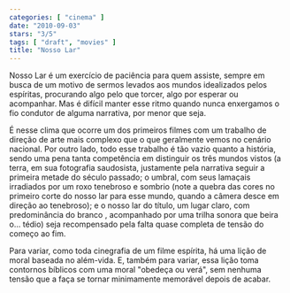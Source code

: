 ```yaml
---
categories: [ "cinema" ]
date: "2010-09-03"
stars: "3/5"
tags: [ "draft", "movies" ]
title: "Nosso Lar"
---
```

Nosso Lar é um exercício de paciência para quem assiste, sempre
em busca de um motivo de sermos levados aos mundos idealizados pelos
espíritas, procurando algo pelo que torcer, algo por esperar ou
acompanhar. Mas é difícil manter esse ritmo quando nunca enxergamos
o fio condutor de alguma narrativa, por menor que seja.

É nesse clima que ocorre um dos primeiros filmes com um trabalho de
direção de arte mais complexo que o que geralmente vemos no cenário
nacional. Por outro lado, todo esse trabalho é tão vazio quanto a
história, sendo uma pena tanta competência em distinguir os três mundos
vistos (a terra, em sua fotografia saudosista, justamente pela narrativa
seguir a primeira metade do século passado; o umbral, com seus lamaçais
irradiados por um roxo tenebroso e sombrio (note a quebra das cores no
primeiro corte do nosso lar para esse mundo, quando a câmera desce em
direção ao tenebroso); e o nosso lar do título, um lugar claro, com
predominância do branco , acompanhado por uma trilha sonora que beira
o... tédio) seja recompensado pela falta quase completa de tensão do
começo ao fim.

Para variar, como toda cinegrafia de um filme espírita, há uma lição
de moral baseada no além-vida. E, também para variar, essa lição
toma contornos bíblicos com uma moral "obedeça ou verá", sem nenhuma
tensão que a faça se tornar minimamente memorável depois de acabar.

